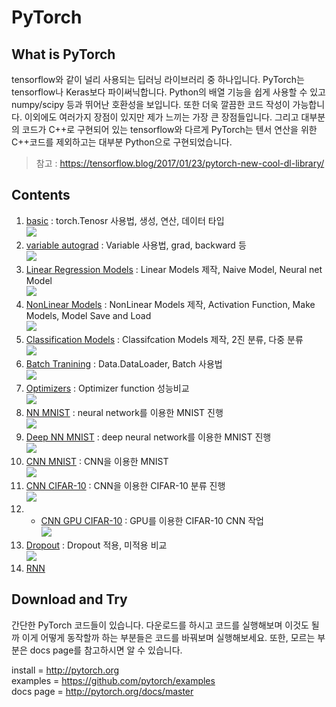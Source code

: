 # PyTorch

## What is PyTorch  
tensorflow와 같이 널리 사용되는 딥러닝 라이브러리 중 하나입니다. PyTorch는 tensorflow나 Keras보다 파이써닉합니다. Python의 배열 기능을 쉽게 사용할 수 있고 numpy/scipy 등과 뛰어난 호환성을 보입니다. 또한 더욱 깔끔한 코드 작성이 가능합니다. 이외에도 여러가지 장점이 있지만 제가 느끼는 가장 큰 장점들입니다. 그리고 대부분의 코드가 C++로 구현되어 있는 tensorflow와 다르게 PyTorch는 텐서 연산을 위한 C++코드를 제외하고는 대부분 Python으로 구현되었습니다.
> 참고 : https://tensorflow.blog/2017/01/23/pytorch-new-cool-dl-library/

## Contents  
1. [basic](01_basic.ipynb) : torch.Tenosr 사용법, 생성, 연산, 데이터 타입  
![](images/01.png)
2. [variable autograd](02_variable_autograd.ipynb) : Variable 사용법, grad, backward 등  
![](images/02.png)
3. [Linear Regression Models](03_Linear_Regression_Models.ipynb) : Linear Models 제작, Naive Model, Neural net Model  
![](images/03.png)
4. [NonLinear Models](04_NonLinear_Models.ipynb) : NonLinear Models 제작, Activation Function, Make Models, Model Save and Load  
![](images/04.png)
5. [Classification Models](05_Classification_Models.ipynb) : Classifcation Models 제작, 2진 분류, 다중 분류  
![](images/05.png)
6. [Batch Tranining](06_Batch_Training.ipynb) : Data.DataLoader, Batch 사용법  
![](images/06.png)
7. [Optimizers](07_Optimizers.ipynb) : Optimizer function 성능비교  
![](images/07.png)
8. [NN MNIST](08_NN_MNIST.ipynb) : neural network를 이용한 MNIST 진행  
![](images/08.png)
9. [Deep NN MNIST](09_Deep_NN_MNIST.ipynb) : deep neural network를 이용한 MNIST 진행  
![](images/09.png)
10. [CNN MNIST](10_CNN_MNIST.ipynb) : CNN을 이용한 MNIST  
![](images/10.png)
11. [CNN CIFAR-10](11_CNN_CIFAR-10.ipynb) : CNN을 이용한 CIFAR-10 분류 진행  
![](images/11.png)
11. + [CNN GPU CIFAR-10](11_CNN_CIFAR-10-GPU.ipynb) : GPU를 이용한 CIFAR-10 CNN 작업  
![](images/11.png)
12. [Dropout](12_Dropout.ipynb) : Dropout 적용, 미적용 비교  
![](images/12.png)
13. [RNN]()

## Download and Try
간단한 PyTorch 코드들이 있습니다. 다운로드를 하시고 코드를 실행해보며 이것도 될까 이게 어떻게 동작할까 하는 부분들은 코드를 바꿔보며 실행해보세요. 또한, 모르는 부분은 docs page를 참고하시면 알 수 있습니다.

install   = http://pytorch.org  
examples  = https://github.com/pytorch/examples  
docs page = http://pytorch.org/docs/master
